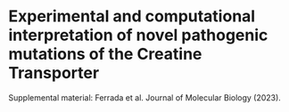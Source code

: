 # Experimental and computational interpretation of novel pathogenic mutations of the Creatine Transporter
Supplemental material: Ferrada et al. Journal of Molecular Biology (2023).

